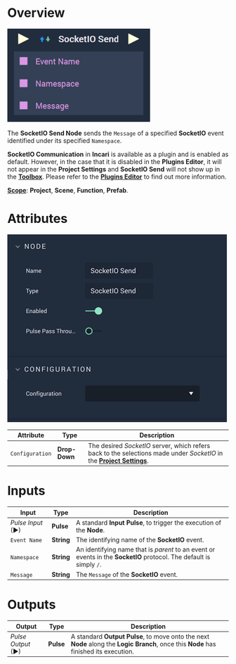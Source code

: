 # Overview

![The SocketIO Send Node.](../../../.gitbook/assets/socketiosend.png)

The **SocketIO Send Node** sends the `Message` of a specified **SocketIO** event identified under its specified `Namespace`. 

**SocketIO Communication** in **Incari** is available as a plugin and is enabled as default. However, in the case that it is disabled in the **Plugins Editor**, it will not appear in the **Project Settings** and **SocketIO Send** will not show up in the [**Toolbox**](../../overview.md). Please refer to the [**Plugins Editor**](../../../modules/plugins/communication/socketiomanager.md) to find out more information.

[**Scope**](../overview.md#scopes): **Project**, **Scene**, **Function**, **Prefab**.

# Attributes

![The SocketIO Send Node Attributes.](../../../.gitbook/assets/socketiosendattributes.png)

|Attribute|Type|Description|
|---|---|---|
|`Configuration`|**Drop-Down**|The desired _SocketIO_ server, which refers back to the selections made under *SocketIO* in the [**Project Settings**](../../../modules/project-settings/socketio.md).| 

# Inputs

|Input|Type|Description|
|---|---|---|
|*Pulse Input* (►)|**Pulse**|A standard **Input Pulse**, to trigger the execution of the **Node**.|
|`Event Name`|**String**|The identifying name of the **SocketIO** event.|
|`Namespace`|**String**| An identifying name that is *parent* to an event or events in the **SocketIO** protocol. The default is simply `/`.|
|`Message`|**String**|The `Message` of the **SocketIO** event.|

# Outputs

|Output|Type|Description|
|---|---|---|
|*Pulse Output* (►)|**Pulse**|A standard **Output Pulse**, to move onto the next **Node** along the **Logic Branch**, once this **Node** has finished its execution.|



